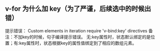

## v-for 为什么加 key（为了严谨，后续选中的时候出错）
提示错误： Custom elements in iteration require 'v-bind:key' directives 
备注：不加key的时候，句子编译提示错误。
无:key属性时，状态默认绑定的是位置；有:key属性时，状态根据key的属性值绑定到了相应的数组元素。